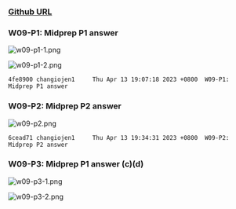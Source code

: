 ### [Github URL](https://github.com/changiojen1/1112-1N-js-demo-208410224.git)

### W09-P1: Midprep P1 answer

![w09-p1-1.png](https://ztflbjygdewbkwpghxwx.supabase.co/storage/v1/object/public/md-img/img/w09-p1-1.png)

![w09-p1-2.png](https://ztflbjygdewbkwpghxwx.supabase.co/storage/v1/object/public/md-img/img/w09-p1-2.png)

```
4fe8900 changiojen1     Thu Apr 13 19:07:18 2023 +0800  W09-P1: Midprep P1 answer
```

### W09-P2: Midprep P2 answer

![w09-p2.png](https://ztflbjygdewbkwpghxwx.supabase.co/storage/v1/object/public/md-img/img/w09-p2.png)

```
6cead71 changiojen1     Thu Apr 13 19:34:31 2023 +0800  W09-P2: Midprep P2 answer

```

### W09-P3: Midprep P1 answer (c)(d)

![w09-p3-1.png](https://ztflbjygdewbkwpghxwx.supabase.co/storage/v1/object/public/md-img/img/w09-p1-3.png)

![w09-p3-2.png](https://ztflbjygdewbkwpghxwx.supabase.co/storage/v1/object/public/md-img/img/w09-p1-4.png)

```

```
